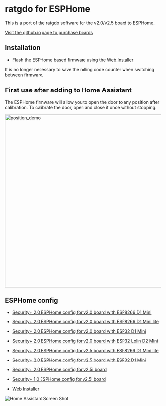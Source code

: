 
# ratgdo for ESPHome

This is a port of the ratgdo software for the v2.0/v2.5 board to ESPHome.

[Visit the github.io page to purchase boards](https://paulwieland.github.io/ratgdo/#order)

## Installation

- Flash the ESPHome based firmware using the [Web Installer](https://ratgdo.github.io/esphome-ratgdo/)

It is no longer necessary to save the rolling code counter when switching between firmware.

## First use after adding to Home Assistant

The ESPHome firmware will allow you to open the door to any position after calibration. To calibrate the door, open and close it once without stopping.

<img width="560" alt="position_demo" src="https://github.com/RATGDO/esphome-ratgdo/assets/663432/22a9873e-67bb-4b2f-bb32-70047cfe666d">

## ESPHome config

- [Security+ 2.0 ESPHome config for v2.0 board with ESP8266 D1 Mini](https://github.com/RATGDO/esphome-ratgdo/blob/main/static/v2board_esp8266_d1_mini.yaml)
- [Security+ 2.0 ESPHome config for v2.0 board with ESP8266 D1 Mini lite](https://github.com/RATGDO/esphome-ratgdo/blob/main/static/v2board_esp8266_d1_mini_lite.yaml)
- [Security+ 2.0 ESPHome config for v2.0 board with ESP32 D1 Mini](https://github.com/RATGDO/esphome-ratgdo/blob/main/static/v2board_esp32_d1_mini.yaml)
- [Security+ 2.0 ESPHome config for v2.0 board with ESP32 Lolin D2 Mini](https://github.com/RATGDO/esphome-ratgdo/blob/main/static/v2board_esp32_lolin_s2_mini.yaml)
- [Security+ 2.0 ESPHome config for v2.5 board with ESP8266 D1 Mini lite](https://github.com/RATGDO/esphome-ratgdo/blob/main/static/v25board_esp8266_d1_mini_lite.yaml)
- [Security+ 2.0 ESPHome config for v2.5 board with ESP32 D1 Mini](https://github.com/RATGDO/esphome-ratgdo/blob/main/static/v25board_esp32_d1_mini.yaml)
- [Security+ 2.0 ESPHome config for v2.5i board](https://github.com/RATGDO/esphome-ratgdo/blob/main/static/v25iboard.yaml)
- [Security+ 1.0 ESPHome config for v2.5i board](https://github.com/RATGDO/esphome-ratgdo/blob/main/static/v25iboard_secplusv1.yaml)

- [Web Installer](https://ratgdo.github.io/esphome-ratgdo/)

![Home Assistant Screen Shot](static/hass.png)
